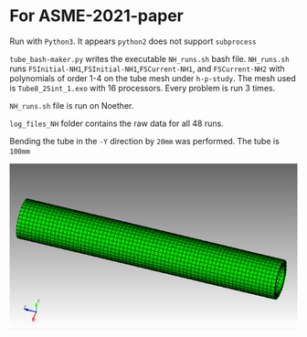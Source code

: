 # For ASME-2021-paper
Run with `Python3`. It appears `python2` does not support `subprocess`

`tube_bash-maker.py` writes the executable `NH_runs.sh` bash file. `NH_runs.sh` runs `FSInitial-NH1`,`FSInitial-NH1`,`FSCurrent-NH1`, and `FSCurrent-NH2` with polynomials of order 1-4 on the tube mesh under `h-p-study`. The mesh used is `Tube8_25int_1.exo` with 16 processors. Every problem is run 3 times.

`NH_runs.sh` file is run on Noether.

`log_files_NH` folder contains the raw data for all 48 runs.

Bending the tube in the `-Y` direction by `20mm` was performed. The tube is `100mm`

![plot](Tube8_l_999_r_998.png)
